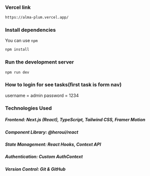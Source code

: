 ### Vercel link 

```bash
https://alma-plum.vercel.app/
```

### Install dependencies

You can use  `npm`

```bash
npm install
```

### Run the development server

```bash
npm run dev
```

### How to login for see tasks(first task is form nav)
username = admin 
password = 1234

### Technologies Used

##### Frontend: Next.js (React), TypeScript, Tailwind CSS, Framer Motion
##### Component Library: @heroui/react
##### State Management: React Hooks, Context API
##### Authentication: Custom AuthContext
##### Version Control: Git & GitHub